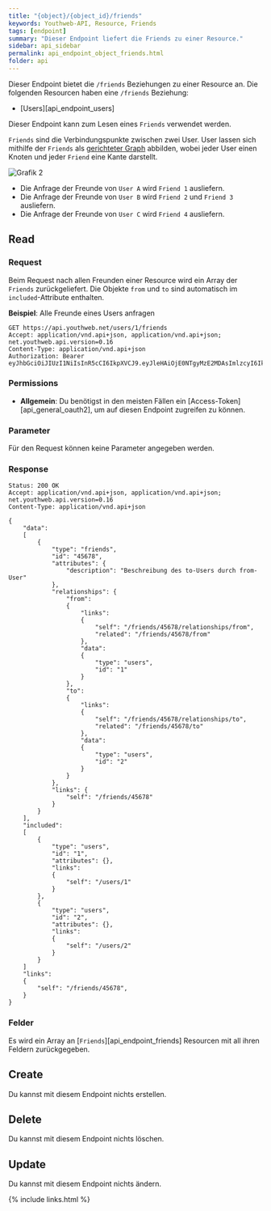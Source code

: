 ```yaml
---
title: "{object}/{object_id}/friends"
keywords: Youthweb-API, Resource, Friends
tags: [endpoint]
summary: "Dieser Endpoint liefert die Friends zu einer Resource."
sidebar: api_sidebar
permalink: api_endpoint_object_friends.html
folder: api
---
```


Dieser Endpoint bietet die `/friends` Beziehungen zu einer Resource an. Die folgenden Resourcen haben eine `/friends` Beziehung:

- [Users][api_endpoint_users]

Dieser Endpoint kann zum Lesen eines `Friends` verwendet werden.

`Friends` sind die Verbindungspunkte zwischen zwei User. User lassen sich mithilfe der `Friends` als [gerichteter Graph](https://de.wikipedia.org/wiki/Graph_(Graphentheorie)) abbilden, wobei jeder User einen Knoten und jeder `Friend` eine Kante darstellt.

![Grafik 2](images/Friend_Graph2.png)

- Die Anfrage der Freunde von `User A` wird `Friend 1` ausliefern.
- Die Anfrage der Freunde von `User B` wird `Friend 2` und `Friend 3` ausliefern.
- Die Anfrage der Freunde von `User C` wird `Friend 4` ausliefern.

## Read

### Request

Beim Request nach allen Freunden einer Resource wird ein Array der `Friends` zurückgeliefert. Die Objekte `from` und `to` sind automatisch im `included`-Attribute enthalten.

**Beispiel**: Alle Freunde eines Users anfragen

```
GET https://api.youthweb.net/users/1/friends
Accept: application/vnd.api+json, application/vnd.api+json; net.youthweb.api.version=0.16
Content-Type: application/vnd.api+json
Authorization: Bearer eyJhbGciOiJIUzI1NiIsInR5cCI6IkpXVCJ9.eyJleHAiOjE0NTgyMzE2MDAsImlzcyI6IkpOdlBnY3ROcEg1Y0s2UmMifQ.BOn0XFDDYa5iBHJb636A0C0m4sU5NO8SA_CPOVHoWNs
```

### Permissions

- **Allgemein**: Du benötigst in den meisten Fällen ein [Access-Token][api_general_oauth2], um auf diesen Endpoint zugreifen zu können.

### Parameter

Für den Request können keine Parameter angegeben werden.

### Response

```
Status: 200 OK
Accept: application/vnd.api+json, application/vnd.api+json; net.youthweb.api.version=0.16
Content-Type: application/vnd.api+json

{
    "data":
    [
        {
            "type": "friends",
            "id": "45678",
            "attributes": {
                "description": "Beschreibung des to-Users durch from-User"
            },
            "relationships": {
                "from":
                {
                    "links":
                    {
                        "self": "/friends/45678/relationships/from",
                        "related": "/friends/45678/from"
                    },
                    "data":
                    {
                        "type": "users",
                        "id": "1"
                    }
                },
                "to":
                {
                    "links":
                    {
                        "self": "/friends/45678/relationships/to",
                        "related": "/friends/45678/to"
                    },
                    "data":
                    {
                        "type": "users",
                        "id": "2"
                    }
                }
            },
            "links": {
                "self": "/friends/45678"
            }
        }
    ],
    "included":
    [
        {
            "type": "users",
            "id": "1",
            "attributes": {},
            "links":
            {
                "self": "/users/1"
            }
        },
        {
            "type": "users",
            "id": "2",
            "attributes": {},
            "links":
            {
                "self": "/users/2"
            }
        }
    ]
    "links":
    {
        "self": "/friends/45678",
    }
}
```

### Felder

Es wird ein Array an [`Friends`][api_endpoint_friends] Resourcen mit all ihren Feldern zurückgegeben.

## Create

Du kannst mit diesem Endpoint nichts erstellen.

## Delete

Du kannst mit diesem Endpoint nichts löschen.

## Update

Du kannst mit diesem Endpoint nichts ändern.

{% include links.html %}
